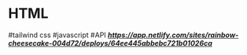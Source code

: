 # HTML
#tailwind css
#javascript
#API
***https://app.netlify.com/sites/rainbow-cheesecake-004d72/deploys/64ee445abbebc721b01026ca***

